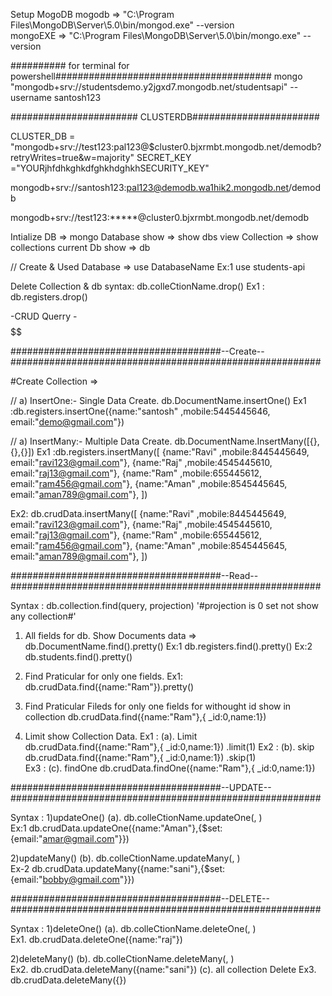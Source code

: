 Setup MogoDB 
mogodb => "C:\Program Files\MongoDB\Server\5.0\bin/mongod.exe" --version       
mongoEXE => "C:\Program Files\MongoDB\Server\5.0\bin/mongo.exe" --version          


########## for terminal for powershell#######################################
 mongo "mongodb+srv://studentsdemo.y2jgxd7.mongodb.net/studentsapi" --username santosh123

####################### CLUSTERDB#######################

CLUSTER_DB = "mongodb+srv://test123:pal123@$cluster0.bjxrmbt.mongodb.net/demodb?retryWrites=true&w=majority"
SECRET_KEY ="YOURjhfdhkghkdfghkhdghkhSECURITY_KEY"

 mongodb+srv://santosh123:pal123@demodb.wa1hik2.mongodb.net/demodb

 mongodb+srv://test123:*****@cluster0.bjxrmbt.mongodb.net/demodb

Intialize DB  => mongo
Database show => show dbs
view Collection =>  show collections
current Db show  => db

// Create & Used Database  => use DatabaseName
Ex:1 use students-api

Delete Collection & db
syntax: db.colleCtionName.drop()
Ex1 : db.registers.drop()

$$$$$$$$$$$$$$$$$$$$$$$$ -CRUD Querry -$$$$$$$$$$$$$$$$$$$$$$$$$$$$$$$$$$$$$$$$$$$$$$$$$$$$$$$$$$

######################################--Create--########################################################  

 #Create Collection => 

// a) InsertOne:-  Single Data Create.
db.DocumentName.insertOne() 
Ex1 :db.registers.insertOne({name:"santosh" ,mobile:5445445646, email:"demo@gmail.com"})

// a) InsertMany:- Multiple  Data Create.
db.DocumentName.InsertMany([{},{},{}]) 
Ex1 :db.registers.insertMany([
    {name:"Ravi" ,mobile:8445445649, email:"ravi123@gmail.com"},
    {name:"Raj" ,mobile:4545445610, email:"raj13@gmail.com"},
    {name:"Ram" ,mobile:655445612, email:"ram456@gmail.com"},
    {name:"Aman" ,mobile:8545445645, email:"aman789@gmail.com"},
    ])

 Ex2:  db.crudData.insertMany([
    {name:"Ravi" ,mobile:8445445649, email:"ravi123@gmail.com"},
    {name:"Raj" ,mobile:4545445610, email:"raj13@gmail.com"},
    {name:"Ram" ,mobile:655445612, email:"ram456@gmail.com"},
    {name:"Aman" ,mobile:8545445645, email:"aman789@gmail.com"},
    ])

######################################--Read--########################################################  

Syntax : db.collection.find(query, projection)  '#projection is 0 set not show any collection#'

1) All fields for db.
Show Documents data => db.DocumentName.find().pretty()
Ex:1 db.registers.find().pretty()
Ex:2 db.students.find().pretty()

2) Find Praticular for only one fields.
Ex1: db.crudData.find({name:"Ram"}).pretty()

3) Find Praticular Fileds for only one  fields for withought id show in collection
 db.crudData.find({name:"Ram"},{ _id:0,name:1})   

4) Limit show Collection Data.
 Ex1 : (a). Limit  db.crudData.find({name:"Ram"},{ _id:0,name:1}) .limit(1) 
 Ex2 : (b). skip  db.crudData.find({name:"Ram"},{ _id:0,name:1}) .skip(1)  
 Ex3 : (c). findOne  db.crudData.findOne({name:"Ram"},{ _id:0,name:1}) 


######################################--UPDATE--########################################################  

Syntax :
1)updateOne()
(a). db.colleCtionName.updateOne(<filter>, <updatefileds>)  
Ex:1 db.crudData.updateOne({name:"Aman"},{$set:{email:"amar@gmail.com"}})

2)updateMany()
(b). db.colleCtionName.updateMany(<filter>, <updatefileds>)  
Ex-2 db.crudData.updateMany({name:"sani"},{$set:{email:"bobby@gmail.com"}})


######################################--DELETE--########################################################  

Syntax :
1)deleteOne()
(a). db.colleCtionName.deleteOne(<filter>, <updatefileds>)  
Ex1. db.crudData.deleteOne({name:"raj"})


2)deleteMany()
(b). db.colleCtionName.deleteMany(<filter>, <updatefileds>)  
Ex2. db.crudData.deleteMany({name:"sani"})
(c). all collection Delete
Ex3. db.crudData.deleteMany({})








